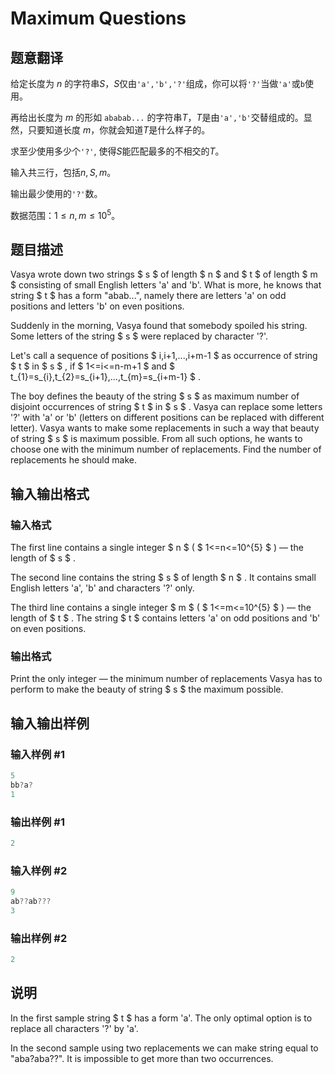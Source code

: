# Maximum Questions

## 题意翻译

给定长度为 $n$ 的字符串$S$，$S$仅由```'a','b','?'```组成，你可以将```'?'```当做```'a'```或```b```使用。

再给出长度为 $m$ 的形如 ```ababab...``` 的字符串$T$，$T$是由```'a','b'```交替组成的。显然，只要知道长度 $m$，你就会知道$T$是什么样子的。

求至少使用多少个```'?'```, 使得$S$能匹配最多的不相交的$T$。

输入共三行，包括$n,S,m$。

输出最少使用的```'?'```数。

数据范围：$1\leqslant n,m\leqslant10^5$。

## 题目描述

Vasya wrote down two strings $ s $ of length $ n $ and $ t $ of length $ m $ consisting of small English letters 'a' and 'b'. What is more, he knows that string $ t $ has a form "abab...", namely there are letters 'a' on odd positions and letters 'b' on even positions.

Suddenly in the morning, Vasya found that somebody spoiled his string. Some letters of the string $ s $ were replaced by character '?'.

Let's call a sequence of positions $ i,i+1,...,i+m-1 $ as occurrence of string $ t $ in $ s $ , if $ 1<=i<=n-m+1 $ and $ t_{1}=s_{i},t_{2}=s_{i+1},...,t_{m}=s_{i+m-1} $ .

The boy defines the beauty of the string $ s $ as maximum number of disjoint occurrences of string $ t $ in $ s $ . Vasya can replace some letters '?' with 'a' or 'b' (letters on different positions can be replaced with different letter). Vasya wants to make some replacements in such a way that beauty of string $ s $ is maximum possible. From all such options, he wants to choose one with the minimum number of replacements. Find the number of replacements he should make.

## 输入输出格式

### 输入格式

The first line contains a single integer $ n $ ( $ 1<=n<=10^{5} $ ) — the length of $ s $ .

The second line contains the string $ s $ of length $ n $ . It contains small English letters 'a', 'b' and characters '?' only.

The third line contains a single integer $ m $ ( $ 1<=m<=10^{5} $ ) — the length of $ t $ . The string $ t $ contains letters 'a' on odd positions and 'b' on even positions.

### 输出格式

Print the only integer — the minimum number of replacements Vasya has to perform to make the beauty of string $ s $ the maximum possible.

## 输入输出样例

### 输入样例 #1

```cpp
5
bb?a?
1

```
### 输出样例 #1

```cpp
2

```
### 输入样例 #2

```cpp
9
ab??ab???
3

```
### 输出样例 #2

```cpp
2

```
## 说明

In the first sample string $ t $ has a form 'a'. The only optimal option is to replace all characters '?' by 'a'.

In the second sample using two replacements we can make string equal to "aba?aba??". It is impossible to get more than two occurrences.

